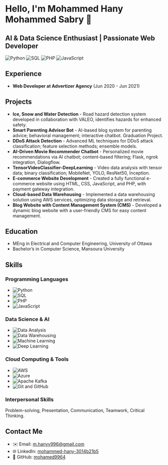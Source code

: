 # Hello, I'm Mohammed Hany Mohammed Sabry 🌟

## AI & Data Science Enthusiast | Passionate Web Developer

![Python](https://img.shields.io/badge/Python-3776AB?style=for-the-badge&logo=python&logoColor=white)
![SQL](https://img.shields.io/badge/SQL-4479A1?style=for-the-badge&logo=postgresql&logoColor=white)
![PHP](https://img.shields.io/badge/PHP-777BB4?style=for-the-badge&logo=php&logoColor=white)
![JavaScript](https://img.shields.io/badge/JavaScript-F7DF1E?style=for-the-badge&logo=javascript&logoColor=black)

## Experience

- **Web Developer at Advertizer Agency** (Jun 2020 - Jun 2021)

## Projects

- **Ice, Snow and Water Detection** - Road hazard detection system developed in collaboration with VALEO, identifies hazards for enhanced safety.
- **Smart Parenting Advisor Bot** - AI-based blog system for parenting advice; behavioral management; interactive chatbot. Graduation Project.
- **DDoS Attack Detection** - Advanced ML techniques for DDoS attack classification; feature selection methods; ensemble models.
- **AI-Driven Movie Recommender Chatbot** - Personalized movie recommendations via AI chatbot; content-based filtering; Flask, ngrok integration, Dialogflow.
- **TensorVideoClassifier-DeepLearning** - Video data analysis with tensor data; binary classification; MobileNet, YOLO, ResNet50, Inception.
- **E-commerce Website Development** - Created a fully functional e-commerce website using HTML, CSS, JavaScript, and PHP, with payment gateway integration.
- **Cloud-based Data Warehousing** - Implemented a data warehousing solution using AWS services, optimizing data storage and retrieval.
- **Blog Website with Content Management System (CMS)** - Developed a dynamic blog website with a user-friendly CMS for easy content management.

## Education

- MEng in Electrical and Computer Engineering, University of Ottawa
- Bachelor’s in Computer Science, Mansoura University

## Skills

### Programming Languages

- ![Python](https://img.shields.io/badge/Python-3776AB?style=for-the-badge&logo=python&logoColor=white)
- ![SQL](https://img.shields.io/badge/SQL-4479A1?style=for-the-badge&logo=postgresql&logoColor=white)
- ![PHP](https://img.shields.io/badge/PHP-777BB4?style=for-the-badge&logo=php&logoColor=white)
- ![JavaScript](https://img.shields.io/badge/JavaScript-F7DF1E?style=for-the-badge&logo=javascript&logoColor=black)

### Data Science & AI

- ![Data Analysis](https://img.shields.io/badge/Data%20Analysis-3766AB?style=for-the-badge&logo=python&logoColor=white)
- ![Data Warehousing](https://img.shields.io/badge/Data%20Warehousing-777BB4?style=for-the-badge&logo=microsoftsqlserver&logoColor=white)
- ![Machine Learning](https://img.shields.io/badge/Machine%20Learning-232F3E?style=for-the-badge&logo=python&logoColor=white)
- ![Deep Learning](https://img.shields.io/badge/Deep%20Learning-0089D6?style=for-the-badge&logo=python&logoColor=white)

### Cloud Computing & Tools

- ![AWS](https://img.shields.io/badge/AWS-232F3E?style=for-the-badge&logo=amazonaws&logoColor=white)
- ![Azure](https://img.shields.io/badge/Azure-0089D6?style=for-the-badge&logo=microsoftazure&logoColor=white)
- ![Apache Kafka](https://img.shields.io/badge/Apache%20Kafka-231F20?style=for-the-badge&logo=apachekafka&logoColor=white)
- ![Git and GitHub](https://img.shields.io/badge/Git%20and%20GitHub-181717?style=for-the-badge&logo=github&logoColor=white)

### Interpersonal Skills

Problem-solving, Presentation, Communication, Teamwork, Critical Thinking.

## Contact Me

- ✉️ Email: [m.hanyy996@gmail.com](mailto:m.hanyy996@gmail.com)
- 🌐 LinkedIn: [mohammed-hany-3014b21b5](https://www.linkedin.com/in/mohammed-hany-3014b21b5/)
- 🐙 GitHub: [mohamed9964](https://github.com/mohamed9964/)
